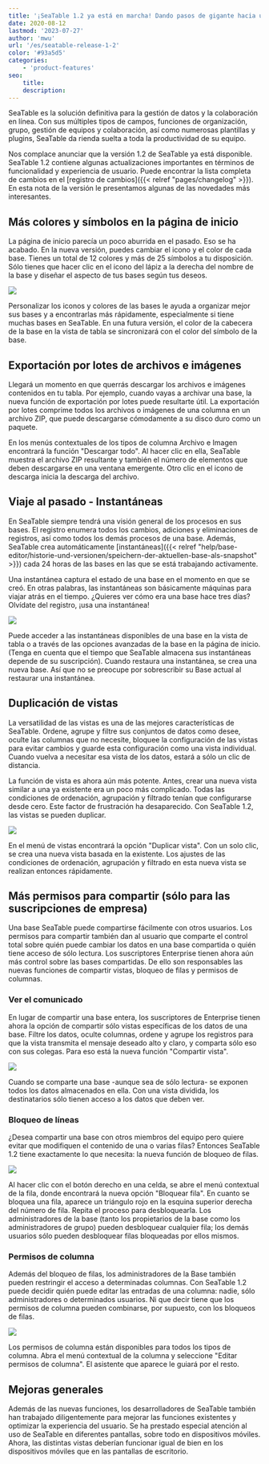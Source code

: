 ```yaml
---
title: '¡SeaTable 1.2 ya está en marcha! Dando pasos de gigante hacia una mejor gestión de los datos - SeaTable'
date: 2020-08-12
lastmod: '2023-07-27'
author: 'mwu'
url: '/es/seatable-release-1-2'
color: '#93a5d5'
categories:
    - 'product-features'
seo:
    title:
    description:
---
```


SeaTable es la solución definitiva para la gestión de datos y la colaboración en línea. Con sus múltiples tipos de campos, funciones de organización, grupo, gestión de equipos y colaboración, así como numerosas plantillas y plugins, SeaTable da rienda suelta a toda la productividad de su equipo.

Nos complace anunciar que la versión 1.2 de SeaTable ya está disponible. SeaTable 1.2 contiene algunas actualizaciones importantes en términos de funcionalidad y experiencia de usuario. Puede encontrar la lista completa de cambios en el [registro de cambios]({{< relref "pages/changelog" >}}). En esta nota de la versión le presentamos algunas de las novedades más interesantes.

## Más colores y símbolos en la página de inicio

La página de inicio parecía un poco aburrida en el pasado. Eso se ha acabado. En la nueva versión, puedes cambiar el icono y el color de cada base. Tienes un total de 12 colores y más de 25 símbolos a tu disposición. Sólo tienes que hacer clic en el icono del lápiz a la derecha del nombre de la base y diseñar el aspecto de tus bases según tus deseos.

![](baseColorAndIcon-711x501.jpg)

Personalizar los iconos y colores de las bases le ayuda a organizar mejor sus bases y a encontrarlas más rápidamente, especialmente si tiene muchas bases en SeaTable. En una futura versión, el color de la cabecera de la base en la vista de tabla se sincronizará con el color del símbolo de la base.

## Exportación por lotes de archivos e imágenes

Llegará un momento en que querrás descargar los archivos e imágenes contenidos en tu tabla. Por ejemplo, cuando vayas a archivar una base, la nueva función de exportación por lotes puede resultarte útil. La exportación por lotes comprime todos los archivos o imágenes de una columna en un archivo ZIP, que puede descargarse cómodamente a su disco duro como un paquete.

En los menús contextuales de los tipos de columna Archivo e Imagen encontrará la función "Descargar todo". Al hacer clic en ella, SeaTable muestra el archivo ZIP resultante y también el número de elementos que deben descargarse en una ventana emergente. Otro clic en el icono de descarga inicia la descarga del archivo.

## Viaje al pasado - Instantáneas

En SeaTable siempre tendrá una visión general de los procesos en sus bases. El registro enumera todos los cambios, adiciones y eliminaciones de registros, así como todos los demás procesos de una base. Además, SeaTable crea automáticamente [instantáneas]({{< relref "help/base-editor/historie-und-versionen/speichern-der-aktuellen-base-als-snapshot" >}}) cada 24 horas de las bases en las que se está trabajando activamente.

Una instantánea captura el estado de una base en el momento en que se creó. En otras palabras, las instantáneas son básicamente máquinas para viajar atrás en el tiempo. ¿Quieres ver cómo era una base hace tres días? Olvídate del registro, ¡usa una instantánea!

![](Snapshots.png)

Puede acceder a las instantáneas disponibles de una base en la vista de tabla o a través de las opciones avanzadas de la base en la página de inicio. (Tenga en cuenta que el tiempo que SeaTable almacena sus instantáneas depende de su suscripción). Cuando restaura una instantánea, se crea una nueva base. Así que no se preocupe por sobrescribir su Base actual al restaurar una instantánea.

## Duplicación de vistas

La versatilidad de las vistas es una de las mejores características de SeaTable. Ordene, agrupe y filtre sus conjuntos de datos como desee, oculte las columnas que no necesite, bloquee la configuración de las vistas para evitar cambios y guarde esta configuración como una vista individual. Cuando vuelva a necesitar esa vista de los datos, estará a sólo un clic de distancia.

La función de vista es ahora aún más potente. Antes, crear una nueva vista similar a una ya existente era un poco más complicado. Todas las condiciones de ordenación, agrupación y filtrado tenían que configurarse desde cero. Este factor de frustración ha desaparecido. Con SeaTable 1.2, las vistas se pueden duplicar.

![](duplicate_view.png)

En el menú de vistas encontrará la opción "Duplicar vista". Con un solo clic, se crea una nueva vista basada en la existente. Los ajustes de las condiciones de ordenación, agrupación y filtrado en esta nueva vista se realizan entonces rápidamente.

## Más permisos para compartir (sólo para las suscripciones de empresa)

Una base SeaTable puede compartirse fácilmente con otros usuarios. Los permisos para compartir también dan al usuario que comparte el control total sobre quién puede cambiar los datos en una base compartida o quién tiene acceso de sólo lectura. Los suscriptores Enterprise tienen ahora aún más control sobre las bases compartidas. De ello son responsables las nuevas funciones de compartir vistas, bloqueo de filas y permisos de columnas.

### Ver el comunicado

En lugar de compartir una base entera, los suscriptores de Enterprise tienen ahora la opción de compartir sólo vistas específicas de los datos de una base. Filtre los datos, oculte columnas, ordene y agrupe los registros para que la vista transmita el mensaje deseado alto y claro, y comparta sólo eso con sus colegas. Para eso está la nueva función "Compartir vista".

![](share_view.png)

Cuando se comparte una base -aunque sea de sólo lectura- se exponen todos los datos almacenados en ella. Con una vista dividida, los destinatarios sólo tienen acceso a los datos que deben ver.

### Bloqueo de líneas

¿Desea compartir una base con otros miembros del equipo pero quiere evitar que modifiquen el contenido de una o varias filas? Entonces SeaTable 1.2 tiene exactamente lo que necesita: la nueva función de bloqueo de filas.

![](lock_row.png)

Al hacer clic con el botón derecho en una celda, se abre el menú contextual de la fila, donde encontrará la nueva opción "Bloquear fila". En cuanto se bloquea una fila, aparece un triángulo rojo en la esquina superior derecha del número de fila. Repita el proceso para desbloquearla. Los administradores de la base (tanto los propietarios de la base como los administradores de grupo) pueden desbloquear cualquier fila; los demás usuarios sólo pueden desbloquear filas bloqueadas por ellos mismos.

### Permisos de columna

Además del bloqueo de filas, los administradores de la Base también pueden restringir el acceso a determinadas columnas. Con SeaTable 1.2 puede decidir quién puede editar las entradas de una columna: nadie, sólo administradores o determinados usuarios. Ni que decir tiene que los permisos de columna pueden combinarse, por supuesto, con los bloqueos de filas.

![](column_permission.png)

Los permisos de columna están disponibles para todos los tipos de columna. Abra el menú contextual de la columna y seleccione "Editar permisos de columna". El asistente que aparece le guiará por el resto.

## Mejoras generales

Además de las nuevas funciones, los desarrolladores de SeaTable también han trabajado diligentemente para mejorar las funciones existentes y optimizar la experiencia del usuario. Se ha prestado especial atención al uso de SeaTable en diferentes pantallas, sobre todo en dispositivos móviles. Ahora, las distintas vistas deberían funcionar igual de bien en los dispositivos móviles que en las pantallas de escritorio.

